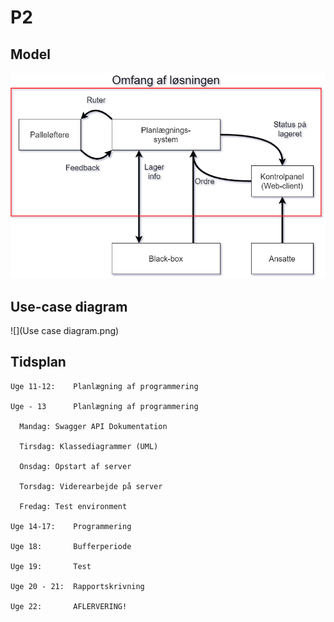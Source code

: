 # P2

## Model
![](model.png)

## Use-case diagram
![](Use case diagram.png)

## Tidsplan
```
Uge 11-12:    Planlægning af programmering

Uge - 13      Planlægning af programmering

  Mandag: Swagger API Dokumentation

  Tirsdag: Klassediagrammer (UML)

  Onsdag: Opstart af server

  Torsdag: Viderearbejde på server

  Fredag: Test environment

Uge 14-17:    Programmering

Uge 18:       Bufferperiode

Uge 19:       Test

Uge 20 - 21:  Rapportskrivning

Uge 22:       AFLERVERING!
```
